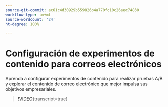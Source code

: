 ```yaml
---
source-git-commit: ac61c4d30929b559826b4a770fc10c26aec74830
workflow-type: tm+mt
source-wordcount: '24'
ht-degree: 100%

---
```

# Configuración de experimentos de contenido para correos electrónicos

Aprenda a configurar experimentos de contenido para realizar pruebas A/B y explorar el contenido de correo electrónico que mejor impulsa sus objetivos empresariales.

>[!VIDEO](https://video.tv.adobe.com/v/3447334/?learn=on&captions=spa){transcript=true}